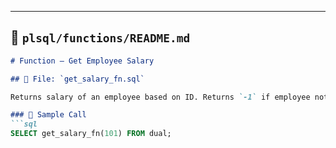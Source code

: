 
---

## 📂 `plsql/functions/README.md`

```markdown
# Function – Get Employee Salary

## 📄 File: `get_salary_fn.sql`

Returns salary of an employee based on ID. Returns `-1` if employee not found.

### 🧪 Sample Call
```sql
SELECT get_salary_fn(101) FROM dual;
